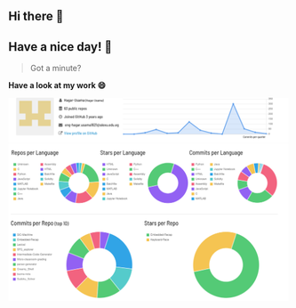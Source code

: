 ## Hi there 👋

## Have a nice day!  🙏


> Got a minute?

 **Have a look at my work 😄**

<img src="images/profile_1.png">
<img src="images/profile_2.png">

<!--
**Hagar-Usama/Hagar-Usama** is a ✨ _special_ ✨ repository because its `README.md` (this file) appears on your GitHub profile.

Here are some ideas to get you started:

- 🔭 I’m currently working on ...
- 🌱 I’m currently learning ...
- 👯 I’m looking to collaborate on ...
- 🤔 I’m looking for help with ...
- 💬 Ask me about ...
- 📫 How to reach me: ...
- 😄 Pronouns: ...
- ⚡ Fun fact: ...
-->
